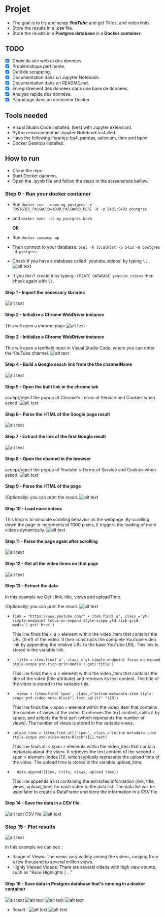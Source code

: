 # Projet
* The goal is to try and scrap ***YouTube*** and get Titles, and video links.
* Store the results in a **.csv** file.
* Store the reuslts in a **Postgres database** in a **Docker container**.

## TODO
- [x] Choix du site web et des données.
- [x] Problématique pertinente.
- [x] Outil de scrapping.
- [x] Documentation dans un Jupyter Notebook.
- [x] Documentation dans un README.md.
- [x] Enregistrement des données dans une base de données.
- [x] Analyse rapide des données.
- [x] Paquetage dans un conteneur Docker.

## Tools needed
* Visual Studio Code installed, (best with Jupyter extension).
* Python environment **or** Jupyter Notebook installed.
* Have the following libraries: bs4, pandas, selenium, time and tqdm
* Docker Desktop installed.

## How to run 
* Clone the repo.
* Start Docker daemon.
* Open the .ipynb file and follow the steps in the screenshots bellow.

### Step 0 - Run your docker container
* Run ``` docker run --name my_postgres -e POSTGRES_PASSWORD=YOUR_PASSWORD_HERE -d -p 5431:5432 postgres ```
* and ``` docker exec -it my_postgres bash ```

  **OR** 

* Run ``` docker compose up ``` 

* Then connect to your database: ``` psql -h localhost -p 5432 -U postgres -d postgres ```
* Check if you have a database called 'youtube_videos' by typing ``` \l ```. ![alt text](/showcase/image.png)
* if you don't create it by typing : ``` CREATE DATABASE youtube_videos ``` then check again with ``` \l ```.

#### Step 1 - Import the necessary libraries
![alt text](/showcase/step1.png)

#### Step 2 - Initialize a Chrome WebDriver instance
This will open a chrome page
![alt text](/showcase/step2.png)

#### Step 3 - Initialize a Chrome WebDriver instance
This will open a textfield input in Visual Studio Code, where you can enter the YouTube channel.
![alt text](/showcase/step3.png)

#### Step 4 - Build a Google seach link from the the channelName
![alt text](/showcase/step4.png)

#### Step 5 - Open the built link in the chrome tab
accept/reject the popup of Chrome's Terms of Service and Cookies when asked.
![alt text](/showcase/step5.png)

#### Step 6 - Parse the HTML of the Google page result
![alt text](/showcase/step6.png)

#### Step 7 - Extract the link of the first Google result
![alt text](/showcase/step7.png)

#### Step 8 - Open the channel in the browser
accept/reject the popup of Youtube's Terms of Service and Cookies when asked.
![alt text](/showcase/step8.png)

#### Step 9 - Parse the HTML of the page
(Optionally) you can print the result.
![alt text](/showcase/step9.png) 

#### Step 10 - Load more videos
This loop is to simulate scrolling behavior on the webpage. By scrolling down the page in increments of 1000 pixels, it triggers the loading of more videos dynamically.
![alt text](/showcase/step10.gif)

#### Step 11 - Parse the page again after scrolling
![alt text](/showcase/step11.png)

#### Step 12 - Get all the video items on that page
![alt text](/showcase/step12.png)

#### Step 13 - Extract the data 
In this example we Get : link, title, views and uploadTime.

(Optionally) you can print the result.
![alt text](/showcase/step13.png)
* ```
  link = "https://www.youtube.com/" + item.find('a', class_='yt-simple-endpoint focus-on-expand style-scope ytd-rich-grid-media').get('href')
  ```
  This line finds the < a > element within the video_item that contains the URL (href) of the video. It then constructs the complete YouTube video link by appending the relative URL to the base YouTube URL. This link is stored in the variable link. 

* ```
    title = item.find('a', class_='yt-simple-endpoint focus-on-expand style-scope ytd-rich-grid-media').get('title')
  ```
   This line finds the < a > element within the video_item that contains the title of the video (title attribute) and retrieves its text content. The title of the video is stored in the variable title.

* ```
    views = (item.find('span', class_="inline-metadata-item style-scope ytd-video-meta-block").text.split(" ")[0])
  ```
  This line finds the < span > element within the video_item that contains the number of views of the video. It retrieves the text content, splits it by space, and selects the first part (which represents the number of views). The number of views is stored in the variable views.

* ```
  upload_time = (item.find_all('span', class_="inline-metadata-item style-scope ytd-video-meta-block")[1].text)
  ```
  This line finds all < span > elements within the video_item that contain metadata about the video. It retrieves the text content of the second < span > element (index [1]), which typically represents the upload time of the video. The upload time is stored in the variable upload_time.

* ```
    data.append([link, title, views, upload_time])
  ```
  This line appends a list containing the extracted information (link, title, views, upload_time) for each video to the data list. The data list will be used later to create a DataFrame and store the information in a CSV file.

#### Step 14 - Save the data in a CSV file
![alt text](/showcase/step14.png)
CSV file 
![alt text](/showcase/step14_1.png)

### Step 15 - Plot results

![alt text](/showcase/step15.png)

In this example we can see : 
* Range of Views: The views vary widely among the videos, ranging from a few thousand to several million views. 
* Highly Viewed Videos: There are several videos with high view counts, such as "Race Highlights | ..."

#### Step 16 - Save data in Postgres database that's running in a docker container

![alt text](/showcase/step16_1.png) 
![alt text](/showcase/step16_2.png)
![alt text](/showcase/step16_3.png)
![alt text](/showcase/step16_4.png)

- Result : 
![alt text](/showcase/step16_5.png)
![alt text](/showcase/step16_6.png)